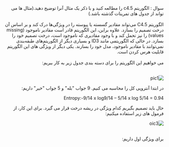 <div dir="rtl">
سوال : الگوریتم c4.5 را مطالعه کنید و با ذکر یک مثال آنرا توضیح دهید.(مثال ها می تواند از جدول های تمرینات گذشته باشد.)
</div>
<br/>
<div dir="rtl">
الگوریتم C4.5 می‌تواند مقادیر گسسته یا پیوسته را در ویژگی‌ها درک کند و بر اساس آن درخت تصمیم را بسازد.
علاوه براین، این الگوریتم قادر است مقادیر ناموجود  (missing values) را نیز تحمل کند و با وجود مقادیری که ناموجود است، درخت تصمیم خود را بسازد. در حالی که الگوریتمی مانند ID3 و بسیاری دیگر از الگوریتم‌های طبقه‌بندی نمی‌توانند با مقادیر ناموجود، مدل خود را بسازند.
یکی دیگر از ویژگی های این الگوریتم قابلیت هرس کردن است.
<div/>
<br/>
<div dir="rtl">  
می خواهیم این الگوریتم را برای دسته بندی جدول زیر به کار ببریم:
<div/>
<br/>
  
![pic1](https://github.com/semnan-university-ai/machine-learning-class/blob/main/excersiecs/Homayontoosy/21/1.jpg)


<div dir="rtl">
در ابتدا آنتروپی کل را محاسبه می کنیم. 9 جواب "بله" و 5 جواب "خیر" داریم:

Entropy:-9/14 x log9/14 – 5/14 x log 5/14 = 0.94
  
حال باید تصمیم بگیریم کدام ویژگی در ریشه درخت قرار می گیرد. برای این کار، از فرمول های زیر استفاده میکنیم:
<div/>

![oic3](https://github.com/semnan-university-ai/machine-learning-class/blob/main/excersiecs/Homayontoosy/21/3.jpg)  

<br/>
<div dir="rtl">
برای ویژگی اول داریم:
<div/>  
